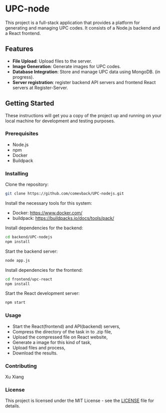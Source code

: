 # UPC-node

This project is a full-stack application that provides a platform for generating and managing UPC codes. It consists of a Node.js backend and a React frontend.

## Features

- **File Upload**: Upload files to the server.
- **Image Generation**: Generate images for UPC codes.
- **Database Integration**: Store and manage UPC data using MongoDB. (in progress).
- **Server registration**: register backend API servers and frontend React servers at Register-Server.

## Getting Started

These instructions will get you a copy of the project up and running on your local machine for development and testing purposes.

### Prerequisites

- Node.js
- npm
- Docker
- Buildpack

### Installing

Clone the repository:

```bash
git clone https://github.com/comevback/UPC-nodejs.git
```

Install the necessary tools for this system:

- Docker: https://www.docker.com/
- buildpack: https://buildpacks.io/docs/tools/pack/

Install dependencies for the backend:

```bash
cd backend/UPC-nodejs
npm install
```

Start the backend server:

```bash
node app.js
```

Install dependencies for the frontend:

```bash
cd frontend/upc-react
npm install
```

Start the React development server:

```bash
npm start
```

### Usage

- Start the React(frontend) and API(backend) servers,
- Compress the directory of the task in to .zip file,
- Upload the compressed file on React website,
- Generate a image for this kind of task,
- Upload files and process,
- Download the results.

### Contributing

Xu Xiang

### License

This project is licensed under the MIT License - see the [LICENSE](LICENSE) file for details.
